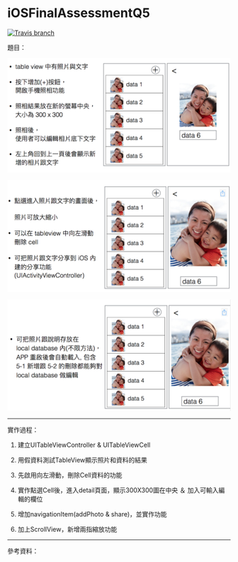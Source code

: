 # iOSFinalAssessmentQ5

[![Travis branch](https://img.shields.io/travis/rust-lang/rust/master.svg)]()

題目：

![](https://github.com/dan12411/iOSFinalAssessmentQ5/blob/master/Q5-1.png)

![](https://github.com/dan12411/iOSFinalAssessmentQ5/blob/master/Q5-2.png)

![](https://github.com/dan12411/iOSFinalAssessmentQ5/blob/master/Q5-3.png)

---

實作過程：

1. 建立UITableViewController & UITableViewCell

2. 用假資料測試TableView顯示照片和資料的結果

3. 先啟用向左滑動，刪除Cell資料的功能

4. 實作點選Cell後，進入detail頁面，顯示300X300圖在中央 ＆ 加入可輸入編輯的欄位

5. 增加navigationItem(addPhoto & share)，並實作功能

6. 加上ScrollView，新增兩指縮放功能

---

參考資料：


